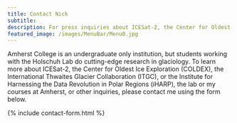 ```yaml
---
title: Contact Nick
subtitle: 
description: For press inquiries about ICESat-2, the Center for Oldest Ice Exploration (COLDEX), the International Thwaites Glacier Collaboration (ITGC), or the Institute for Harnessing the Data Revolution in Polar Regions (iHARP), questions about the lab or my courses at Amherst, or other inquiries, please contact me using the form at this page.
featured_image: /images/MenuBar/Menu0.jpg
---
```



Amherst College is an undergraduate only institution, but students working with the Holschuh Lab do cutting-edge research in glaciology. To learn more about ICESat-2, the Center for Oldest Ice Exploration (COLDEX), the International Thwaites Glacier Collaboration (ITGC), or the Institute for Harnessing the Data Revolution in Polar Regions (iHARP), the lab or my courses at Amherst, or other inquiries, please contact me using the form below.


{% include contact-form.html %}